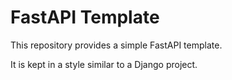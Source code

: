 # FastAPI Template

This repository provides a simple
FastAPI template.

It is kept in a style similar to a
Django project.
